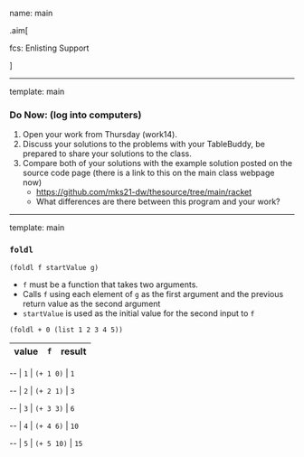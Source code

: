 name: main

.aim[<div>
fcs: Enlisting Support
</div>]

---
template: main

### Do Now: (log into computers)

1. Open your work from Thursday (work14).
2. Discuss your solutions to the problems with your TableBuddy, be prepared to share your solutions to the class.
3. Compare both of your solutions with the example solution posted on the source code page (there is a link to this on the main class webpage now)
   - <https://github.com/mks21-dw/thesource/tree/main/racket>
   - What differences are there between this program and your work?


---
template: main

### `foldl`

`(foldl f startValue g)`
- `f` must be a function that takes two arguments.
- Calls `f` using each element of `g` as the first argument and the previous return value as the second argument
- `startValue` is used as the initial value for the second input to `f`

`(foldl + 0 (list 1 2 3 4 5))`

| value |  `f` |  result
| ---   | ---  | ---

--
| `1` | `(+ 1 0)` | `1`

--
| `2` | `(+ 2 1)` | `3`

--
| `3` | `(+ 3 3)` | `6`

--
| `4` | `(+ 4 6)` | `10`

--
| `5` | `(+ 5 10)` | `15`

